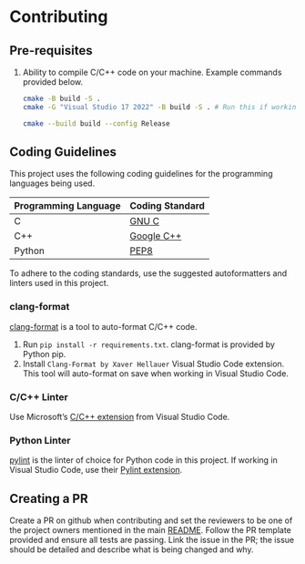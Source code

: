 # Contributing

## Pre-requisites

1. Ability to compile C/C++ code on your machine. Example commands provided below.

    ```bash
    cmake -B build -S .
    cmake -G "Visual Studio 17 2022" -B build -S . # Run this if working on Windows

    cmake --build build --config Release
    ```

## Coding Guidelines

This project uses the following coding guidelines for the programming languages being used.

| Programming Language | Coding Standard |
| -------------------- | --------------- |
| C | [GNU C](https://www.gnu.org/prep/standards/html_node/Writing-C.html) |
| C++ | [Google C++](https://google.github.io/styleguide/cppguide.html) |
| Python | [PEP8](https://peps.python.org/pep-0008/) |

To adhere to the coding standards, use the suggested autoformatters and linters used in this project.

### clang-format

[clang-format](https://clang.llvm.org/docs/ClangFormat.html) is a tool to auto-format C/C++ code.

1. Run `pip install -r requirements.txt`. clang-format is provided by Python pip.
2. Install `Clang-Format by Xaver Hellauer` Visual Studio Code extension. This tool will auto-format on save when working in Visual Studio Code.

### C/C++ Linter

Use Microsoft’s [C/C++ extension](https://code.visualstudio.com/docs/languages/cpp) from Visual Studio Code.

### Python Linter

[pylint](https://pypi.org/project/pylint/) is the linter of choice for Python code in this project. If working in Visual Studio Code, use their [Pylint extension](https://marketplace.visualstudio.com/items?itemName=ms-python.pylint).

## Creating a PR

Create a PR on github when contributing and set the reviewers to be one of the project owners mentioned in the main [README](README.md).
Follow the PR template provided and ensure all tests are passing.
Link the issue in the PR; the issue should be detailed and describe what is being changed and why.
